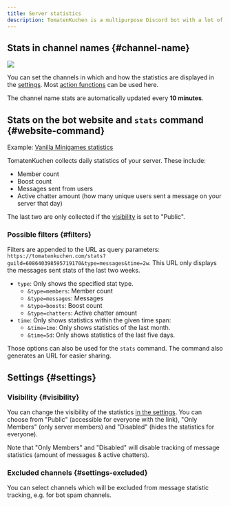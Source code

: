 ```yaml
---
title: Server statistics
description: TomatenKuchen is a multipurpose Discord bot with a lot of features for your server. Explains the setup and usage of server statistics.
---
```


## Stats in channel names {#channel-name}

![](https://tomatenkuchen.com/assets/images/stats.webp)

You can set the channels in which and how the statistics are displayed in the [settings](https://tomatenkuchen.com/dashboard/settings#statsChannelFormat).
Most [action functions](/category/action-functions) can be used here.

The channel name stats are automatically updated every **10 minutes**.

## Stats on the bot website and `stats` command {#website-command}

Example: [Vanilla Minigames statistics](https://tomatenkuchen.com/stats?guild=608640398595719170)

TomatenKuchen collects daily statistics of your server. These include:
- Member count
- Boost count
- Messages sent from users
- Active chatter amount (how many unique users sent a message on your server that day)

The last two are only collected if the [visibility](#visibility) is set to "Public".

### Possible filters {#filters}

Filters are appended to the URL as query parameters: `https://tomatenkuchen.com/stats?guild=608640398595719170&type=messages&time=2w`.
This URL only displays the messages sent stats of the last two weeks.

- `type`: Only shows the specified stat type.
	- `&type=members`: Member count
	- `&type=messages`: Messages
	- `&type=boosts`: Boost count
	- `&type=chatters`: Active chatter amount
- `time`: Only shows statistics within the given time span:
	- `&time=1mo`: Only shows statistics of the last month.
	- `&time=5d`: Only shows statistics of the last five days.

Those options can also be used for the `stats` command. The command also generates an URL for easier sharing.

## Settings {#settings}

### Visibility {#visibility}

You can change the visibility of the statistics [in the settings](https://tomatenkuchen.com/dashboard/settings#publicStats).
You can choose from "Public" (accessible for everyone with the link), "Only Members" (only server members) and "Disabled" (hides the statistics for everyone).

Note that "Only Members" and "Disabled" will disable tracking of message statistics (amount of messages & active chatters).

### Excluded channels {#settings-excluded}

You can select channels which will be excluded from message statistic tracking, e.g. for bot spam channels.

